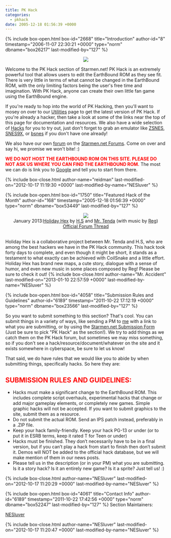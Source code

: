 ```yaml
---
title: PK Hack
categories:
  - pkhack
date: 2005-12-18 01:56:39 +0000
---
```

{% include box-open.html box-id="2668" title="Introduction" author-id="8" timestamp="2006-11-07 22:30:21 +0000" type="norm" dbname="box26217" last-modified-by="127" %}
<center><img src="http - //starmen.net/pkhack/images/pkhacklogo.png" /></center>

<p>Welcome to the PK Hack section of Starmen.net! PK Hack is an extremely powerful tool that allows users to edit the EarthBound ROM as they see fit. There is very little in terms of what cannot be changed in the EarthBound ROM, with the only limiting factors being the user's free time and imagination. With PK Hack, anyone can create their own little fan game using the EarthBound engine.</p>

<p>If you're ready to hop into the world of PK Hacking, then you'll want to mosey on over to our <a href="http://starmen.net/pkhack/downloads/utilities/">Utilities</a> page to get the latest version of PK Hack. If you're already a hacker, then take a look at some of the links near the top of this page for documentation and resources. We also have a wide selection of <a href="http://starmen.net/pkhack/hacks/">Hacks</a> for you to try out, just don't forget to grab an emulator like <a href="http://www.zsnes.com/">ZSNES</a>, <a href="http://www.zophar.net/snes/snes9x.html">SNES9X</a>, or <a href="http://byuu.org/bsnes/">bsnes</a> if you don't have one already!</p>

<p>We also have our own <a href="http://forum.starmen.net/forum/Community/PKHack">forum</a> on the <a href="http://forum.starmen.net/forum">Starmen.net Forums</a>. Come on over and say hi, we promise we won't bite! :)</p>

<p><font color="red"><b>WE DO NOT HOST THE EARTHBOUND ROM ON THIS SITE. PLEASE DO NOT ASK US WHERE YOU CAN FIND THE EARTHBOUND ROM.</b></font> The most we can do is link you to <a href="http://www.google.com/">Google</a> and tell you to start from there.</p>
{% include box-close.html author-name="reidman" last-modified-on="2012-10-17 11:19:30 +0000" last-modified-by-name="NESluver" %}

{% include box-open.html box-id="1750" title="Featured Hack of the Month" author-id="168" timestamp="2005-12-18 01:56:39 +0000" type="norm" dbname="box53449" last-modified-by="127" %}
<center><a href="http://local-static4.forum-files.fobby.net/forum_attachments/0032/7889/HolidayHex.zip"><img src="http - //starmen.net/pkhack/images/frontpage/hotm/hotm0113.png" /></a><br />January 2013:<a href="http://local-static4.forum-files.fobby.net/forum_attachments/0032/7889/HolidayHex.zip">Holiday Hex</a> by <a href="http://forum.starmen.net/members/H-S">H.S</a> and <a href="http://forum.starmen.net/members/361">Mr. Tenda</a> (with music by <a href="http://forum.starmen.net/members/Yokuba">Reg</a>)<br /><a href="http://forum.starmen.net/forum/Community/PKHack/Holiday-Hex-A-brand-new-COMPLETE-hack/first/">Official Forum Thread</a><br /><br /></center>

Holiday Hex is a collaborative project between Mr. Tenda and H.S, who are among the best hackers we have in the PK Hack community. This hack took forty days to complete, and even though it might be short, it stands as a testament to what exactly can be achieved with CoilSnake and a little effort. Holiday Hex has brand new maps, a cute story, dialogue with a sense of humor, and even new music in some places composed by Reg! Please be sure to check it out!
{% include box-close.html author-name="Mr. Accident" last-modified-on="2013-01-10 22:57:59 +0000" last-modified-by-name="NESluver" %}

{% include box-open.html box-id="4058" title="Submission Rules and Guidelines" author-id="6189" timestamp="2011-10-22 17:12:19 +0000" type="norm" dbname="box23566" last-modified-by="127" %}
<p>So you want to submit something to this section? That's cool. You can submit things in a variety of ways, like sending a PM to <a href="http://forum.starmen.net/members/6189">me</a> with a link to what you are submitting, or by using the <a href="http://starmen.net/submit/">Starmen.net Submission Form</a> (Just be sure to pick "PK Hack" as the section!). We try to add things as we catch them on the PK Hack forum, but sometimes we may miss something, so if you don't see a hack/resource/document/whatever on the site and it exists somewhere in cyberspace, be sure to let us know!</p>

<p>That said, we do have rules that we would like you to abide by when submitting things, specifically hacks. So here they are:</p>

<p><h2><font color="red">SUBMISSION RULES AND GUIDELINES:</font></h2>
<ul>
<li>Hacks must make a significant change to the EarthBound ROM. This includes complete script overhauls, experimental hacks that change or add major gameplay elements, or completely new games. Simple graphic hacks will not be accepted. If you want to submit graphics to the site, submit them as a resource.</li>
<li>Do not submit the actual ROM. Send an IPS patch instead, preferably in a .ZIP file.</li>
<li>Keep your hack family-friendly. Keep your hack PG-13 or under (or to put it in ESRB terms, keep it rated T for Teen or under)</li>
<li>Hacks must be finished. They don’t necessarily have to be in a final version, but if you can’t play a hack from start to finish then don’t submit it. Demos will NOT be added to the official hack database, but we will make mention of them in our news posts.</li>
<li>Please tell us in the description (or in your PM) what you are submitting. Is it a story hack? Is it an entirely new game? Is it a sprite? Just tell us! :)</li>
</ul></p>
{% include box-close.html author-name="NESluver" last-modified-on="2012-10-17 11:20:29 +0000" last-modified-by-name="NESluver" %}

{% include box-open.html box-id="4061" title="Contact Info" author-id="6189" timestamp="2011-10-22 17:42:56 +0000" type="norm" dbname="box52247" last-modified-by="127" %}
<table1 />Section Maintainers:

<table2 /><a href="http://forum.starmen.net/members/6189">NESluver</a>

<table3 />
{% include box-close.html author-name="NESluver" last-modified-on="2012-10-17 11:20:47 +0000" last-modified-by-name="NESluver" %}
